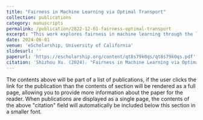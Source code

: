 ```yaml
---
title: "Fairness in Machine Learning via Optimal Transport"
collection: publications
category: manuscripts
permalink: /publication/2022-12-01-fairness-optimal-transport
excerpt: "This work explores fairness in machine learning through the lens of optimal transport, offering a novel framework to address fairness in algorithmic decision-making."
date: 2024-06-01
venue: 'eScholarship, University of California'
slidesurl: ''
paperurl: 'https://escholarship.org/content/qt8s79k0qs/qt8s79k0qs.pdf'
citation: 'Shizhou Xu. (2024). "Fairness in Machine Learning via Optimal Transport." <i>eScholarship, University of California</i>.'
---
```


The contents above will be part of a list of publications, if the user clicks the link for the publication than the contents of section will be rendered as a full page, allowing you to provide more information about the paper for the reader. When publications are displayed as a single page, the contents of the above "citation" field will automatically be included below this section in a smaller font.
